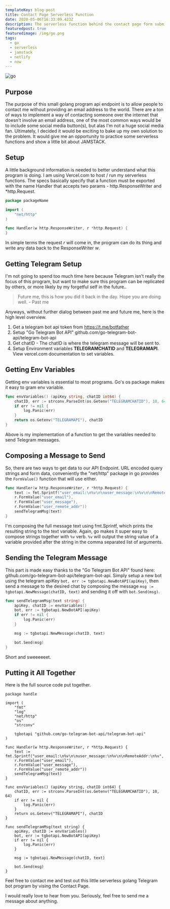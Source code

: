 ```yaml
---
templateKey: blog-post
title: Contact Page Serverless Function
date: 2020-05-06T16:33:09.423Z
description: The serverless function behind the contact page form submission.
featuredpost: true
featuredimage: /img/go.png
tags:
  - go
  - serverless
  - jamstack
  - netlify
  - now
---
```

![go](/img/go.png)

## Purpose

The purpose of this small golang program api endpoint is to allow people to contact me without providing an email address to the world. There are a ton of ways to implement a way of contacting someone over the internet that doesn't involve an email address, one of the most common ways would be to include some social media button(s), but alas I'm not a huge social media fan. Ultimately, I decided it would be exciting to bake up my own solution to the problem. It would give me an opportunity to practice some serverless functions and show a little bit about JAMSTACK.

## Setup

A little background information is needed to better understand what this program is doing. I am using <Link className="text-blue-700" to="https://vercel.com/docs/v2/serverless-functions/supported-languages#go">Vercel.com</Link> to host / run my serverless functions. The specs basically specify that a function must be exported with the name Handler that accepts two params - http.ResponseWriter and *http.Request.

```go
package packageName

import (
	"net/http"
)

func Handler(w http.ResponseWriter, r *http.Request) {
}
```

In simple terms the request *r* will come in, the program can do its thing and write any data back to the ResponseWriter *w*.

## Getting Telegram Setup

I'm not going to spend too much time here because Telegram isn't really the focus of this program, but want to make sure this program can be replicated by others, or more likely by my forgetful self in the future.. 

>Future me, this is how you did it back in the day. Hope you are doing well. - Past me

Anyways, without further dialog between past me and future me, here is the high level overview.

1. Get a telegram bot api token from https://t.me/botfather
1. Setup "Go Telegram Bot API" github.com/go-telegram-bot-api/telegram-bot-api
  1. Get chatID - The chatID is where the telegram message will be sent to.
1. Setup Environment variables **TELEGRAMCHATID** and **TELEGRAMAPI**. View vercel.com documentation to set variables.

## Getting Env Variables

Getting env variables is essential to most programs. Go's os package makes it easy to gram env variable.

```go
func envVariables() (apiKey string, chatID int64) {
	chatID, err := strconv.ParseInt(os.Getenv("TELEGRAMCHATID"), 10, 64)
	if err != nil {
		log.Panic(err)
	}
	return os.Getenv("TELEGRAMAPI"), chatID
}
```

Above is my implementation of a function to get the variables needed to send Telegram messages.

## Composing a Message to Send

So, there are two ways to get data to our API Endpoint. URL encoded query strings and form data, conveniently the "net/http" package in go provides the `FormValue()` function that will use either.

```go
func Handler(w http.ResponseWriter, r *http.Request) {
	text := fmt.Sprintf("user_email:\n%v\n\nuser_message:\n%v\n\nRemoteAddr:\n%v",
	r.FormValue("user_email"),
	r.FormValue("user_message"),
	r.FormValue("user_remote_addr"))
	sendTelegramMsg(text)
}
```

I'm composing the full message text using fmt.Sprintf, which prints the resulting string to the text variable. Again, go makes it super easy to compose strings together with `%v` verb. `%v` will output the string value of a variable provided after the string in the comma separated list of arguments.

## Sending the Telegram Message

This part is made easy thanks to the "Go Telegram Bot API" found here: github.com/go-telegram-bot-api/telegram-bot-api. Simply setup a new bot using the telegram apiKey `bot, err := tgbotapi.NewBotAPI(apiKey)`, then send a message to the desired chat by composing the message `msg := tgbotapi.NewMessage(chatID, text)` and sending it off with `bot.Send(msg)`.

```go
func sendTelegramMsg(text string) {
	apiKey, chatID := envVariables()
	bot, err := tgbotapi.NewBotAPI(apiKey)
	if err != nil {
		log.Panic(err)
	}

	msg := tgbotapi.NewMessage(chatID, text)

	bot.Send(msg)
}
```

Short and sweeeeeet.

## Putting it All Together

Here is the full source code put together.

```go{numberLines: true}
package handle

import (
	"fmt"
	"log"
	"net/http"
	"os"
	"strconv"

	tgbotapi "github.com/go-telegram-bot-api/telegram-bot-api"
)

func Handler(w http.ResponseWriter, r *http.Request) {
	text := fmt.Sprintf("user_email:\n%v\n\nuser_message:\n%v\n\nRemoteAddr:\n%v",
	r.FormValue("user_email"),
	r.FormValue("user_message"),
	r.FormValue("user_remote_addr"))
	sendTelegramMsg(text)
}

func envVariables() (apiKey string, chatID int64) {
	chatID, err := strconv.ParseInt(os.Getenv("TELEGRAMCHATID"), 10, 64)
	if err != nil {
		log.Panic(err)
	}
	return os.Getenv("TELEGRAMAPI"), chatID
}

func sendTelegramMsg(text string) {
	apiKey, chatID := envVariables()
	bot, err := tgbotapi.NewBotAPI(apiKey)
	if err != nil {
		log.Panic(err)
	}

	msg := tgbotapi.NewMessage(chatID, text)

	bot.Send(msg)
}

```

Feel free to contact me and test out this little serverless golang Telegram bot program by vising the <Link className="text-blue-700" to="/contact">Contact Page.</Link>

I would really love to hear from you. Seriously, feel free to send me a message about anything.
